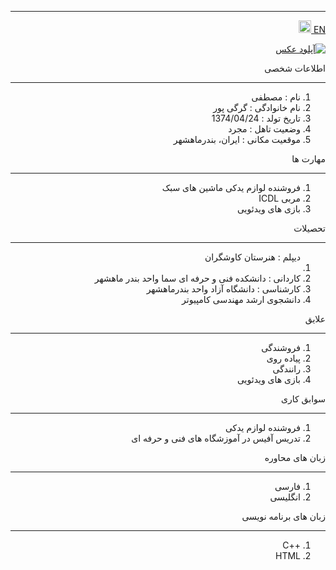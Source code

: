 
---
[EN](resume-EN.md)<a class="pt-trigger" href="resume-EN" data-animation="62"> <img src="img/en.png" width="20" height="20"/></a>

<style type="text/css">
body{
 direction:rtl;
}
</style>

<a href="https://uupload.ir/" target="_blank"><img src="https://s4.uupload.ir/files/3_iv2n.jpg" border="0" alt="آپلود عکس" /></a>

 اطلاعات شخصی

---
<ol>
 <li> نام : مصطفی</li>
 <li> نام خانوادگی : گرگی پور</li>
 <li> تاریخ تولد : 1374/04/24</li>
 <li> وضعیت تاهل : مجرد</li>
 <li> موقعیت مکانی : ایران، بندرماهشهر</li>
</ol>


 مهارت ها

---
<ol>
 <li> فروشنده لوازم یدکی ماشین های سبک</li>
 <li> مربی ICDL</li>
 <li> بازی های ویدئویی</li>
</ol>

 تحصیلات

---
<ol>
</li> دیپلم : هنرستان کاوشگران<li> 
 <li> کاردانی : دانشکده فنی و حرفه ای سما واحد بندر ماهشهر</li>
<li> کارشناسی : 
دانشگاه آزاد واحد بندرماهشهر</li>
 <li> دانشجوی ارشد مهندسی کامپیوتر</li>
</ol>

 علایق

---
<ol>
 <li> فروشندگی</li>
 <li> پیاده روی</li>
 <li> رانندگی</li>
 <li> بازی های ویدئویی</li>
</ol>

 سوابق کاری

---
<ol>
 <li> فروشنده لوازم یدکی</li>
  <li> تدریس آفیس در آموزشگاه های فنی و حرفه ای</li>
</ol>

 زبان های محاوره

---
<ol>
 <li> فارسی</li>
 <li> انگلیسی</li>
</ol>

 زبان های برنامه نویسی

---
<ol>
 <li> ++C</li>
 <li> HTML</li>
</ol>
 

